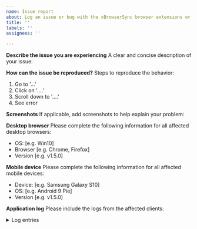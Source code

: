 ```yaml
---
name: Issue report
about: Log an issue or bug with the xBrowserSync browser extensions or mobile app
title: ''
labels: ''
assignees: ''

---
```


<!--
This is the issue tracker for the xBrowserSync browser extensions and mobile app. If you would like to report an issue for the xBrowserSync API, please do so at https://github.com/xbrowsersync/api/issues/.

Alternatively, if you are a user and need to report an issue with a particular xBrowserSync service, please send us a message instead using the contact form at https://www.xbrowsersync.org/#contact.

Before you continue, please check the list of supported browsers/operating systems (https://github.com/xbrowsersync/app/wiki/Supported-browsers-and-operating-systems), known issues (https://github.com/xbrowsersync/app/wiki/Known-issues) and the FAQs (https://www.xbrowsersync.org/#faqs). If your issue is already covered in the existing documentation then it will be closed.

** Important note: I do not have time to chase people for information so if the form below is not completed adequately your issue will likely be closed without further consideration. Remember this is FOSS, if you're using it and want a bug to be fixed then do me the courtesy of completing the issue form properly.

Thanks for using xBrowserSync!
-->

**Describe the issue you are experiencing**
A clear and concise description of your issue:

**How can the issue be reproduced?**
Steps to reproduce the behavior:

1. Go to '...'
2. Click on '....'
3. Scroll down to '....'
4. See error

**Screenshots**
If applicable, add screenshots to help explain your problem:

**Desktop browser**
Please complete the following information for all affected desktop browsers:

- OS: [e.g. Win10]
- Browser [e.g. Chrome, Firefox]
- Version [e.g. v1.5.0]

**Mobile device**
Please complete the following information for all affected mobile devices:

- Device: [e.g. Samsung Galaxy S10]
- OS: [e.g. Android 9 Pie]
- Version [e.g. v1.5.0]

**Application log**
Please include the logs from the affected clients:

<details>
<summary>Log entries</summary>

```
Download the Application log from the Settings panel and paste the contents here.
```

</details>
